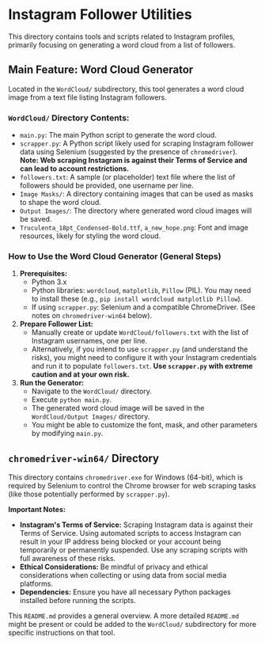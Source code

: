 # Instagram Follower Utilities

This directory contains tools and scripts related to Instagram profiles, primarily focusing on generating a word cloud from a list of followers.

## Main Feature: Word Cloud Generator

Located in the `WordCloud/` subdirectory, this tool generates a word cloud image from a text file listing Instagram followers.

### `WordCloud/` Directory Contents:

*   `main.py`: The main Python script to generate the word cloud.
*   `scrapper.py`: A Python script likely used for scraping Instagram follower data using Selenium (suggested by the presence of `chromedriver`). **Note: Web scraping Instagram is against their Terms of Service and can lead to account restrictions.**
*   `followers.txt`: A sample (or placeholder) text file where the list of followers should be provided, one username per line.
*   `Image Masks/`: A directory containing images that can be used as masks to shape the word cloud.
*   `Output Images/`: The directory where generated word cloud images will be saved.
*   `Truculenta_18pt_Condensed-Bold.ttf`, `a_new_hope.png`: Font and image resources, likely for styling the word cloud.

### How to Use the Word Cloud Generator (General Steps)

1.  **Prerequisites:**
    *   Python 3.x
    *   Python libraries: `wordcloud`, `matplotlib`, `Pillow` (PIL). You may need to install these (e.g., `pip install wordcloud matplotlib Pillow`).
    *   If using `scrapper.py`: Selenium and a compatible ChromeDriver. (See notes on `chromedriver-win64` below).
2.  **Prepare Follower List:**
    *   Manually create or update `WordCloud/followers.txt` with the list of Instagram usernames, one per line.
    *   Alternatively, if you intend to use `scrapper.py` (and understand the risks), you might need to configure it with your Instagram credentials and run it to populate `followers.txt`. **Use `scrapper.py` with extreme caution and at your own risk.**
3.  **Run the Generator:**
    *   Navigate to the `WordCloud/` directory.
    *   Execute `python main.py`.
    *   The generated word cloud image will be saved in the `WordCloud/Output Images/` directory.
    *   You might be able to customize the font, mask, and other parameters by modifying `main.py`.

## `chromedriver-win64/` Directory

This directory contains `chromedriver.exe` for Windows (64-bit), which is required by Selenium to control the Chrome browser for web scraping tasks (like those potentially performed by `scrapper.py`).

**Important Notes:**

*   **Instagram's Terms of Service:** Scraping Instagram data is against their Terms of Service. Using automated scripts to access Instagram can result in your IP address being blocked or your account being temporarily or permanently suspended. Use any scraping scripts with full awareness of these risks.
*   **Ethical Considerations:** Be mindful of privacy and ethical considerations when collecting or using data from social media platforms.
*   **Dependencies:** Ensure you have all necessary Python packages installed before running the scripts.

This `README.md` provides a general overview. A more detailed `README.md` might be present or could be added to the `WordCloud/` subdirectory for more specific instructions on that tool.
